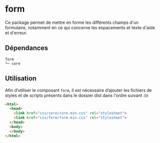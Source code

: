 # form

Ce package permet de mettre en forme les différents champs d'un formulaire, notamment en ce qui concerne les espacements et texte d'aide et d'erreur.

## Dépendances
```shell
form
└─ core
```

## Utilisation
Afin d’utiliser le composant `form`, il est nécessaire d’ajouter les fichiers de styles et de scripts présents dans le dossier dist dans l'ordre suivant :\n
```html
<html>
  <head>
    <link href="css/core/core.min.css" rel="stylesheet">
    <link href="css/form/form.min.css" rel="stylesheet">
  </head>
  <body>
  </body>
</html>
```
